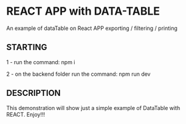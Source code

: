 # REACT APP with DATA-TABLE
An example of dataTable on React APP exporting / filtering / printing

## STARTING
1 - run the command: npm i

2 - on the backend folder run the command: npm run dev

## DESCRIPTION
This demonstration will show just a simple example of DataTable with REACT. Enjoy!!!